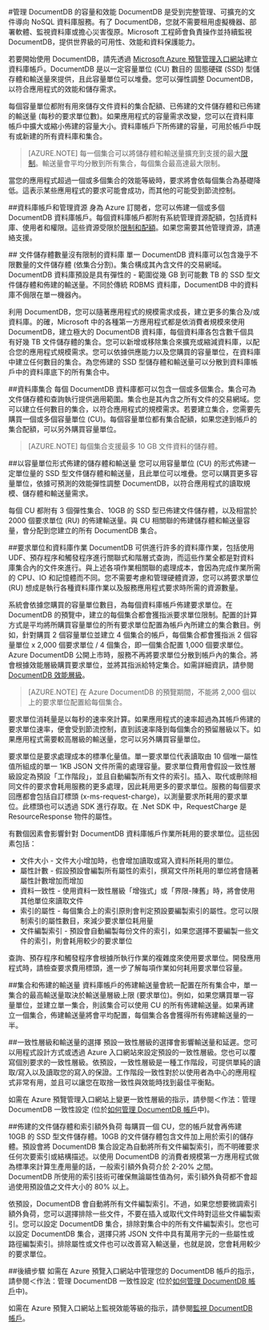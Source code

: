 <properties 
	pageTitle="管理 DocumentDB 的容量和效能 | Azure" 
	description="了解如何彈性調整 DocumentDB，以符合應用程式的容量需求。" 
	services="documentdb" 
	authors="mimig1, johnfmacintyre" 
	manager="jhubbard" 
	editor="cgronlun" 
	documentationCenter=""/>

<tags 
	ms.service="documentdb" 
	ms.workload="data-services" 
	ms.tgt_pltfrm="na" 
	ms.devlang="na" 
	ms.topic="article" 
	ms.date="03/17/2015" 
	ms.author="mimig"/>

#管理 DocumentDB 的容量和效能
DocumentDB 是受到完整管理、可擴充的文件導向 NoSQL 資料庫服務。有了 DocumentDB，您就不需要租用虛擬機器、部署軟體、監視資料庫或擔心災害復原。Microsoft 工程師會負責操作並持續監視 DocumentDB，提供世界級的可用性、效能和資料保護能力。  

若要開始使用 DocumentDB，請先透過 [Microsoft Azure 預覽管理入口網站](https://portal.azure.com/)建立資料庫帳戶。DocumentDB 是以一定容量單位 (CU) 數目的 固態硬碟 (SSD) 型儲存體和輸送量來提供，且此容量單位可以堆疊。您可以彈性調整 DocumentDB，以符合應用程式的效能和儲存需求。 

每個容量單位都附有用來儲存文件資料的集合配額、已佈建的文件儲存體和已佈建的輸送量 (每秒的要求單位數)。如果應用程式的容量需求改變，您可以在資料庫帳戶中擴大或縮小佈建的容量大小。資料庫帳戶下所佈建的容量，可用於帳戶中既有或新建的所有資料庫和集合。

> [AZURE.NOTE] 每一個集合可以將儲存體和輸送量擴充到支援的最大[限制](documentdb-limits.md)。輸送量會平均分散到所有集合，每個集合最高達最大限制。

當您的應用程式超過一個或多個集合的效能等級時，要求將會依每個集合為基礎降低。這表示某些應用程式的要求可能會成功，而其他的可能受到節流控制。

##<a name="DBaccount"></a>資料庫帳戶和管理資源
身為 Azure 訂閱者，您可以佈建一個或多個 DocumentDB 資料庫帳戶。每個資料庫帳戶都附有系統管理資源配額，包括資料庫、使用者和權限。這些資源受限於[限制和配額](documentdb-limits.md)。如果您需要其他管理資源，請連絡支援。   

##<a name="DBstorage"></a> 文件儲存體數量沒有限制的資料庫
單一 DocumentDB 資料庫可以包含幾乎不限數量的文件儲存體 (依集合分割)。集合構成其內含文件的交易網域。DocumentDB 資料庫預設是具有彈性的 - 範圍從幾 GB 到可能數 TB 的 SSD 型文件儲存體和佈建的輸送量。不同於傳統 RDBMS 資料庫，DocumentDB 中的資料庫不侷限在單一機器內。   

利用 DocumentDB，您可以隨著應用程式的規模需求成長，建立更多的集合及/或資料庫。的確，Microsoft 中的各種第一方應用程式都是依消費者規模來使用 DocumentDB，建立極大的 DocumentDB 資料庫，每個資料庫各包含數千個具有好幾 TB 文件儲存體的集合。您可以新增或移除集合來擴充或縮減資料庫，以配合您的應用程式規模需求。您可以依據供應能力以及您購買的容量單位，在資料庫中建立任何數目的集合。為您佈建的 SSD 型儲存體和輸送量可以分散到資料庫帳戶中的資料庫底下的所有集合中。 

##<a name="DBCollections"></a>資料庫集合
每個 DocumentDB 資料庫都可以包含一個或多個集合。集合可為文件儲存體和查詢執行提供適用範圍。集合也是其內含之所有文件的交易網域。您可以建立任何數目的集合，以符合應用程式的規模需求。若要建立集合，您需要先購買一個或多個容量單位 (CU)。每個容量單位都有集合配額，如果您達到帳戶的集合配額，可以另外購買容量單位。  

>[AZURE.NOTE] 每個集合支援最多 10 GB 文件資料的儲存體。 

##<a name="ProvStorage"></a>以容量單位形式佈建的儲存體和輸送量
您可以用容量單位 (CU) 的形式佈建一定單位量的 SSD 型文件儲存體和輸送量，且此單位可以堆疊。您可以購買更多容量單位，依據可預測的效能彈性調整 DocumentDB，以符合應用程式的讀取規模、儲存體和輸送量需求。  
 
每個 CU 都附有 3 個彈性集合、10GB 的 SSD 型已佈建文件儲存體，以及相當於 2000 個要求單位 (RU) 的佈建輸送量。與 CU 相關聯的佈建儲存體和輸送量容量，會分配到您建立的所有 DocumentDB 集合。   

##<a name="ProvThroughput"></a>要求單位和資料庫作業
DocumentDB 可供進行許多的資料庫作業，包括使用 UDF、預存程序和觸發程序進行關聯式和階層式查詢，而這些作業全都是對資料庫集合內的文件來進行。與上述各項作業相關聯的處理成本，會因為完成作業所需的 CPU、IO 和記憶體而不同。您不需要考慮和管理硬體資源，您可以將要求單位 (RU) 想成是執行各種資料庫作業以及服務應用程式要求時所需的資源數量。

系統會依據您購買的容量單位數目，為每個資料庫帳戶佈建要求單位。在 DocumentDB 的預覽中，建立的每個集合都會獲指派要求單位限制。配置的計算方式是平均將所購買容量單位的所有要求單位配置為帳戶內所建立的集合數目。例如，針對購買 2 個容量單位並建立 4 個集合的帳戶，每個集合都會獲指派 2 個容量單位 x 2,000 個要求單位 / 4 個集合，即一個集合配置 1,000 個要求單位。Azure DocumentDB 公開上市時，服務不再將要求單位分散到帳戶內的集合。將會根據效能層級購買要求單位，並將其指派給特定集合。如需詳細資訊，請參閱 [DocumentDB 效能層級](documentdb-performance-levels.md)。 

>[AZURE.NOTE] 在 Azure DocumentDB 的預覽期間，不能將 2,000 個以上的要求單位配置給每個集合。 

要求單位消耗量是以每秒的速率來計算。如果應用程式的速率超過為其帳戶佈建的要求單位速率，便會受到節流控制，直到該速率降到每個集合的預留層級以下。如果應用程式需要較高層級的輸送量，您可以另外購買容量單位。

要求單位是要求處理成本的標準化量值。單一要求單位代表讀取由 10 個唯一屬性值所組成的單一 1KB JSON 文件所需的處理容量。要求單位費用會假設一致性層級設定為預設「工作階段」，並且自動編製所有文件的索引。插入、取代或刪除相同文件的要求會耗用服務的更多處理，因此耗用更多的要求單位。服務的每個要求回應都會包括自訂標頭 (x-ms-request-charge)，以測量要求所耗用的要求單位。此標頭也可以透過 SDK 進行存取。在 .Net SDK 中，RequestCharge 是 ResourceResponse 物件的屬性。

有數個因素會影響針對 DocumentDB 資料庫帳戶作業所耗用的要求單位。這些因素包括：

- 文件大小 - 文件大小增加時，也會增加讀取或寫入資料所耗用的單位。
- 屬性計數 - 假設預設會編製所有屬性的索引，撰寫文件所耗用的單位將會隨著屬性計數增加而增加
- 資料一致性 - 使用資料一致性層級「增強式」或「界限-陳舊」時，將會使用其他單位來讀取文件
- 索引的屬性 - 每個集合上的索引原則會判定預設要編製索引的屬性。您可以限制索引的屬性數目，來減少要求單位耗用量
- 文件編製索引 - 預設會自動編製每份文件的索引，如果您選擇不要編製一些文件的索引，則會耗用較少的要求單位

查詢、預存程序和觸發程序會根據所執行作業的複雜度來使用要求單位。開發應用程式時，請檢查要求費用標頭，進一步了解每項作業如何耗用要求單位容量。

##<a name="Collections"></a>集合和佈建的輸送量
資料庫帳戶的佈建輸送量會統一配置在所有集合中，單一集合的最高輸送量取決於輸送量層級上限 (要求單位)。例如，如果您購買單一容量單位，並建立單一集合，則該集合可以使用 CU 的所有佈建輸送量。如果再建立一個集合，佈建輸送量將會平均配置，每個集合各會獲得所有佈建輸送量的一半。  

##<a name="Consistency"></a>一致性層級和輸送量的選擇
預設一致性層級的選擇會影響輸送量和延遲。您可以用程式設計方式或透過 Azure 入口網站來設定預設的一致性層級。您也可以覆寫個別要求的一致性層級。依預設，一致性層級是一種工作階段，可提供單純的讀取/寫入以及讀取您的寫入的保證。工作階段一致性對於以使用者為中心的應用程式非常有用，並且可以讓您在取捨一致性與效能時找到最佳平衡點。    

如需在 Azure 預覽管理入口網站上變更一致性層級的指示，請參閱＜作法：管理 DocumentDB 一致性設定 (位於[如何管理 DocumentDB 帳戶](documentdb-manage-account.md)中)。

##<a name="IndexOverhead"></a>佈建的文件儲存體和索引額外負荷
每購買一個 CU，您的帳戶就會再佈建 10GB 的 SSD 型文件儲存體。10GB 的文件儲存體包含文件加上用於索引的儲存體。預設會將 DocumentDB 集合設定為自動將所有文件編製索引，而不明確要求任何次要索引或結構描述。以使用 DocumentDB 的消費者規模第一方應用程式做為標準來計算生產用量的話，一般索引額外負荷介於 2-20% 之間。DocumentDB 所使用的索引技術可確保無論屬性值為何，索引額外負荷都不會超過使用預設值之文件大小的 80% 以上。  

依預設，DocumentDB 會自動將所有文件編製索引。不過，如果您想要微調索引額外負荷，您可以選擇排除一些文件，不要在插入或取代文件時對這些文件編製索引。您可以設定 DocumentDB 集合，排除對集合中的所有文件編製索引。您也可以設定 DocumentDB 集合，選擇只將 JSON 文件中具有萬用字元的一些屬性或路徑編製索引。排除屬性或文件也可以改善寫入輸送量，也就是說，您會耗用較少的要求單位。   
 
##<a name="NextSteps"></a>後續步驟
如需在 Azure 預覽入口網站中管理您的 DocumentDB 帳戶的指示，請參閱＜作法：管理 DocumentDB 一致性設定 (位於[如何管理 DocumentDB 帳戶](documentdb-manage-account.md)中)。

如需在 Azure 預覽入口網站上監視效能等級的指示，請參閱[監視 DocumentDB 帳戶](documentdb-monitor-accounts.md)。

<!--HONumber=49--> 